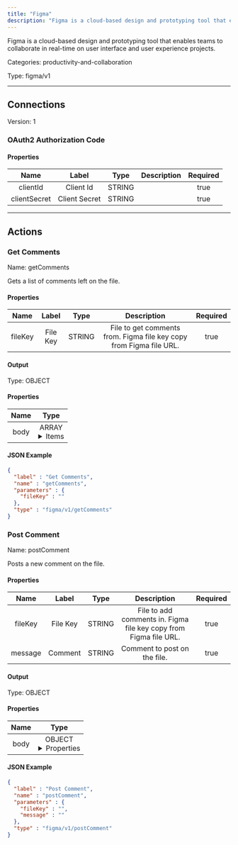 ```yaml
---
title: "Figma"
description: "Figma is a cloud-based design and prototyping tool that enables teams to collaborate in real-time on user interface and user experience projects."
---
```


Figma is a cloud-based design and prototyping tool that enables teams to collaborate in real-time on user interface and user experience projects.


Categories: productivity-and-collaboration


Type: figma/v1

<hr />



## Connections

Version: 1


### OAuth2 Authorization Code

#### Properties

|      Name       |      Label     |     Type     |     Description     | Required |
|:---------------:|:--------------:|:------------:|:-------------------:|:--------:|
| clientId | Client Id | STRING |  | true |
| clientSecret | Client Secret | STRING |  | true |





<hr />



## Actions


### Get Comments
Name: getComments

Gets a list of comments left on the file.

#### Properties

|      Name       |      Label     |     Type     |     Description     | Required |
|:---------------:|:--------------:|:------------:|:-------------------:|:--------:|
| fileKey | File Key | STRING | File to get comments from. Figma file key copy from Figma file URL. | true |


#### Output



Type: OBJECT


#### Properties

|     Name     |     Type     |
|:------------:|:------------:|
| body | ARRAY <details> <summary> Items </summary> [{STRING\(id), STRING\(file_key), STRING\(parent_id), {STRING\(id), STRING\(handle), STRING\(img_url), STRING\(email)}\(user)}] </details> |




#### JSON Example
```json
{
  "label" : "Get Comments",
  "name" : "getComments",
  "parameters" : {
    "fileKey" : ""
  },
  "type" : "figma/v1/getComments"
}
```


### Post Comment
Name: postComment

Posts a new comment on the file.

#### Properties

|      Name       |      Label     |     Type     |     Description     | Required |
|:---------------:|:--------------:|:------------:|:-------------------:|:--------:|
| fileKey | File Key | STRING | File to add comments in. Figma file key copy from Figma file URL. | true |
| message | Comment | STRING | Comment to post on the file. | true |


#### Output



Type: OBJECT


#### Properties

|     Name     |     Type     |
|:------------:|:------------:|
| body | OBJECT <details> <summary> Properties </summary> {STRING\(id), STRING\(file_key), STRING\(parent_id), STRING\(message)} </details> |




#### JSON Example
```json
{
  "label" : "Post Comment",
  "name" : "postComment",
  "parameters" : {
    "fileKey" : "",
    "message" : ""
  },
  "type" : "figma/v1/postComment"
}
```




